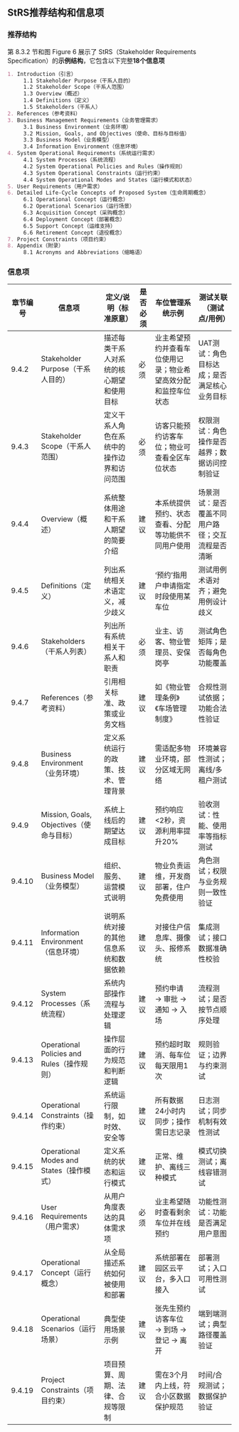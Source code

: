 ## StRS推荐结构和信息项

### 推荐结构

第 8.3.2 节和图 Figure 6 展示了 StRS（Stakeholder Requirements Specification）的**示例结构**，它包含以下完整**18个信息项**

```markdown
1. Introduction（引言）  
     1.1 Stakeholder Purpose（干系人目的）  
     1.2 Stakeholder Scope（干系人范围）  
     1.3 Overview（概述）  
     1.4 Definitions（定义）  
     1.5 Stakeholders（干系人）
2. References（参考资料）
3. Business Management Requirements（业务管理需求）  
     3.1 Business Environment（业务环境）  
     3.2 Mission, Goals, and Objectives（使命、目标与目标值）  
     3.3 Business Model（业务模型）  
     3.4 Information Environment（信息环境）
4. System Operational Requirements（系统运行需求）  
     4.1 System Processes（系统流程）  
     4.2 System Operational Policies and Rules（操作规则）  
     4.3 System Operational Constraints（运行约束）  
     4.4 System Operational Modes and States（运行模式和状态）
5. User Requirements（用户需求）
6. Detailed Life-Cycle Concepts of Proposed System（生命周期概念）  
     6.1 Operational Concept（运行概念）  
     6.2 Operational Scenarios（运行场景）  
     6.3 Acquisition Concept（采购概念）  
     6.4 Deployment Concept（部署概念）  
     6.5 Support Concept（运维支持）  
     6.6 Retirement Concept（退役概念）
7. Project Constraints（项目约束）
8. Appendix（附录）  
     8.1 Acronyms and Abbreviations（缩略语）
```

### 信息项


| 章节编号   | 信息项                                  | 定义/说明（标准原意）           | 是否必须 | 车位管理系统示例                        | 测试关联（测试点/用例）             |
|--------|--------------------------------------|-----------------------|------|---------------------------------|--------------------------|
| 9.4.2  | Stakeholder Purpose（干系人目的）           | 描述每类干系人对系统的核心期望和使用目标  | 必须   | 业主希望预约并查看车位使用记录；物业希望高效分配和监控车位状态 | UAT测试：角色目标达成；是否满足核心业务目标  |
| 9.4.3  | Stakeholder Scope（干系人范围）             | 定义干系人角色在系统中的操作边界和访问范围 | 必须   | 访客只能预约访客车位；物业可查看全区车位状态          | 权限测试：角色操作是否越界；数据访问控制验证   |
| 9.4.4  | Overview（概述）                         | 系统整体用途和干系人期望的简要介绍     | 建议   | 本系统提供预约、状态查看、分配等功能供不同用户使用       | 场景测试：是否覆盖不同用户路径；交互流程是否清晰 |
| 9.4.5  | Definitions（定义）                      | 列出系统相关术语定义，减少歧义       | 建议   | ‘预约’指用户申请指定时段使用某车位              | 测试用例术语对齐；避免用例设计歧义        |
| 9.4.6  | Stakeholders（干系人列表）                  | 列出所有系统相关干系人和职责        | 必须   | 业主、访客、物业管理员、安保岗亭                | 测试角色矩阵；是否每角色功能覆盖         |
| 9.4.7  | References（参考资料）                     | 引用相关标准、政策或业务文档        | 建议   | 如《物业管理条例》《车场管理制度》               | 合规性测试依据；功能合法性验证          |
| 9.4.8  | Business Environment（业务环境）           | 定义系统运行的政策、技术、管理背景     | 建议   | 需适配多物业环境，部分区域无网络                | 环境兼容性测试；离线/多租户测试         |
| 9.4.9  | Mission, Goals, Objectives（使命与目标）    | 系统上线后的期望达成目标          | 建议   | 预约响应<2秒，资源利用率提升20%              | 验收测试：性能、使用率等指标测试         |
| 9.4.10 | Business Model（业务模型）                 | 组织、服务、运营模式说明          | 建议   | 物业负责运维，开发商部署，住户免费使用             | 角色测试；权限与业务规则一致性验证        |
| 9.4.11 | Information Environment（信息环境）        | 说明系统对接的其他信息系统和数据依赖    | 建议   | 对接住户信息库、摄像头、报修系统                | 集成测试；接口数据准确性校验           |
| 9.4.12 | System Processes（系统流程）               | 系统内部操作流程与处理逻辑         | 建议   | 预约申请 → 审批 → 通知 → 入场             | 流程测试；是否按节点顺序处理           |
| 9.4.13 | Operational Policies and Rules（操作规则） | 操作层面的行为规范和判断逻辑        | 建议   | 预约超时取消、每车位每天限用1次                | 规则验证；边界与约束测试             |
| 9.4.14 | Operational Constraints（操作约束）        | 系统运行限制，如时效、安全等        | 建议   | 所有数据24小时内同步；操作需日志记录             | 日志测试；同步机制有效性测试           |
| 9.4.15 | Operational Modes and States（操作模式）   | 定义系统的状态和运行模式          | 建议   | 正常、维护、离线三种模式                    | 模式切换测试；离线容错测试            |
| 9.4.16 | User Requirements（用户需求）              | 从用户角度表达的具体需求项         | 必须   | 业主希望随时查看剩余车位并在线预约               | 功能性测试：功能是否满足用户意图         |
| 9.4.17 | Operational Concept（运行概念）            | 从全局描述系统如何被使用和部署       | 建议   | 系统部署在园区云平台，多入口接入                | 部署测试；入口可用性测试             |
| 9.4.18 | Operational Scenarios（运行场景）          | 典型使用场景示例              | 建议   | 张先生预约访客车位 → 到场 → 登记 → 离开        | 端到端测试；典型路径覆盖验证           |
| 9.4.19 | Project Constraints（项目约束）            | 项目预算、周期、法律、合规等限制      | 建议   | 需在3个月内上线，符合小区数据保护规范             | 时间/合规测试；数据保护验证           |


